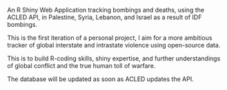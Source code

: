 An R Shiny Web Application tracking bombings and deaths, using the ACLED API, in Palestine, Syria, Lebanon, and Israel as a result of IDF bombings.

This is the first iteration of a personal project, I aim for a more ambitious tracker of global interstate and intrastate violence using open-source data.

This is to build R-coding skills, shiny expertise, and further understandings of global conflict and the true human toll of warfare.

The database will be updated as soon as ACLED updates the API.
